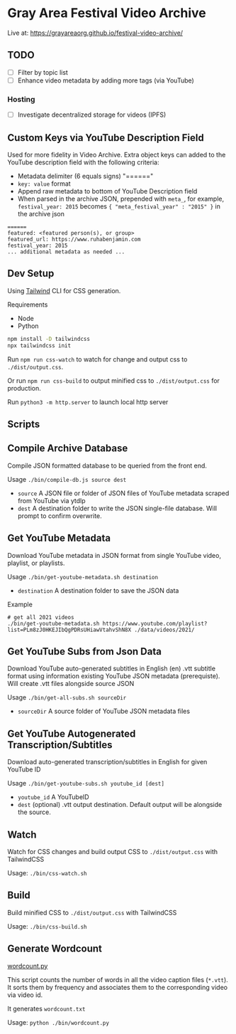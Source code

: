 # Gray Area Festival Video Archive

Live at:
https://grayareaorg.github.io/festival-video-archive/

## TODO

- [ ] Filter by topic list
- [ ] Enhance video metadata by adding more tags (via YouTube)

### Hosting

- [ ] Investigate decentralized storage for videos (IPFS)

## Custom Keys via YouTube Description Field

Used for more fidelity in Video Archive. Extra object keys can added to the YouTube description field with the following criteria:

- Metadata delimiter (6 equals signs) "======"
- `key: value` format
- Append raw metadata to bottom of YouTube Description field
- When parsed in the archive JSON, prepended with `meta_`, for example, `festival_year: 2015` becomes `{ "meta_festival_year" : "2015" }` in the archive json

```
======
featured: <featured person(s), or group>
featured_url: https://www.ruhabenjamin.com
festival_year: 2015
... additional metadata as needed ...
```

## Dev Setup

Using [Tailwind](https://tailwindcss.com/) CLI for CSS generation.

Requirements

  - Node
  - Python

```bash
npm install -D tailwindcss
npx tailwindcss init
```

Run `npm run css-watch` to watch for change and output css to `./dist/output.css`.

Or run `npm run css-build` to output minified css to `./dist/output.css` for production.

Run `python3 -m http.server` to launch local http server

## Scripts

## Compile Archive Database

Compile JSON formatted database to be queried from the front end.

Usage `./bin/compile-db.js source dest`

- `source` A JSON file or folder of JSON files of YouTube metadata scraped from YouTube via ytdlp
- `dest` A destination folder to write the JSON single-file database. Will prompt to confirm overwrite.

## Get YouTube Metadata

Download YouTube metadata in JSON format from single YouTube video, playlist, or playlists.

Usage `./bin/get-youtube-metadata.sh destination`

- `destination` A destination folder to save the JSON data

Example

```
# get all 2021 videos
./bin/get-youtube-metadata.sh https://www.youtube.com/playlist?list=PLm8zJ0HKEJIbQgPDRsUHiawVtahvShN8X ./data/videos/2021/
```

## Get YouTube Subs from Json Data

Download YouTube auto-generated subtitles in English (en) .vtt subtitle format using information existing YouTube JSON metadata (prerequiste). Will create .vtt files alongside source JSON

Usage `./bin/get-all-subs.sh sourceDir`

- `sourceDir` A source folder of YouTube JSON metadata files

## Get YouTube Autogenerated Transcription/Subtitles

Download auto-generated transcription/subtitles in English for given YouTube ID

Usage `./bin/get-youtube-subs.sh youtube_id [dest]`

- `youtube_id` A YouTubeID
- `dest` (optional) .vtt output destination. Default output will be alongside the source.


## Watch

Watch for CSS changes and build output CSS to `./dist/output.css` with TailwindCSS

Usage: `./bin/css-watch.sh`

## Build

Build minified CSS to `./dist/output.css` with TailwindCSS

Usage: `./bin/css-build.sh`

## Generate Wordcount

[wordcount.py](bin/data/wordcount.py)

This script counts the number of words in all the video caption files (`*.vtt`).
It sorts them by frequency and associates them to the corresponding video via video id.

It generates `wordcount.txt`

Usage: `python ./bin/wordcount.py`

